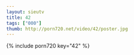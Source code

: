 ```yaml
--- 
layout: sieutv
title: 42
tags: ["000"]
thumb: http://porn720.net/video/42/poster.jpg
---
```

{% include porn720 key="42" %} 
